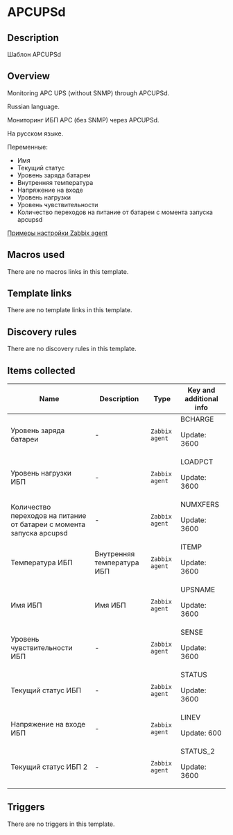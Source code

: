 # APCUPSd

## Description

Шаблон APCUPSd

## Overview

Monitoring APC UPS (without SNMP) through APCUPSd.


Russian language.


Мониторинг ИБП APC (без SNMP) через APCUPSd.


На русском языке.


Переменные:


* Имя
* Текущий статус
* Уровень заряда батареи
* Внутренняя температура
* Напряжение на входе
* Уровень нагрузки
* Уровень чувствительности
* Количество переходов на питание от батареи с момента запуска apcupsd


[Примеры настройки Zabbix agent](https://wiki.yola.ru/apcupsd#zabbix)



## Macros used

There are no macros links in this template.

## Template links

There are no template links in this template.

## Discovery rules

There are no discovery rules in this template.

## Items collected

|Name|Description|Type|Key and additional info|
|----|-----------|----|----|
|Уровень заряда батареи|<p>-</p>|`Zabbix agent`|BCHARGE<p>Update: 3600</p>|
|Уровень нагрузки ИБП|<p>-</p>|`Zabbix agent`|LOADPCT<p>Update: 3600</p>|
|Количество переходов на питание от батареи с момента запуска apcupsd|<p>-</p>|`Zabbix agent`|NUMXFERS<p>Update: 3600</p>|
|Температура ИБП|<p>Внутренняя температура ИБП</p>|`Zabbix agent`|ITEMP<p>Update: 3600</p>|
|Имя ИБП|<p>Имя ИБП</p>|`Zabbix agent`|UPSNAME<p>Update: 3600</p>|
|Уровень чувствительности ИБП|<p>-</p>|`Zabbix agent`|SENSE<p>Update: 3600</p>|
|Текущий статус ИБП|<p>-</p>|`Zabbix agent`|STATUS<p>Update: 3600</p>|
|Напряжение на входе ИБП|<p>-</p>|`Zabbix agent`|LINEV<p>Update: 600</p>|
|Текущий статус ИБП 2|<p>-</p>|`Zabbix agent`|STATUS_2<p>Update: 3600</p>|
## Triggers

There are no triggers in this template.

